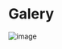 # Galery
![image](https://user-images.githubusercontent.com/108011301/190282632-5fe1f6bc-8f2f-4451-8cd9-3dce3aa295e7.png)

